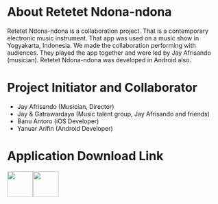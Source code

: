 # About Retetet Ndona-ndona
Retetet Ndona-ndona is a collaboration project. That is a contemporary electronic music instrument. That app was used on a music show in Yogyakarta, Indonesia. We made the collaboration performing with audiences. They played the app together and were led by Jay Afrisando (musician). Retetet Ndona-ndona was developed in Android also.

# Project Initiator and Collaborator
- Jay Afrisando (Musician, Director)
- Jay & Gatrawardaya (Music talent group, Jay Afrisando and friends)
- Banu Antoro (iOS Developer)
- Yanuar Arifin (Android Developer)

# Application Download Link
<span><a href="https://geo.itunes.apple.com/id/app/retetet-ndona-ndona/id1077395859?mt=8"><img src="http://linkmaker.itunes.apple.com/images/badges/en-us/badge_appstore-lrg.svg" height="60px" ></a><a href="https://play.google.com/store/apps/details?id=id.web.januaripin.retetetndonandona&amp;utm_source=global_co&amp;utm_medium=prtnr&amp;utm_content=Mar2515&amp;utm_campaign=PartBadge&amp;pcampaignid=MKT-Other-global-all-co-prtnr-ap-PartBadge-Mar2515-1"><img src="https://play.google.com/intl/en_us/badges/images/apps/en-play-badge.png" height="60px"></a></span>
